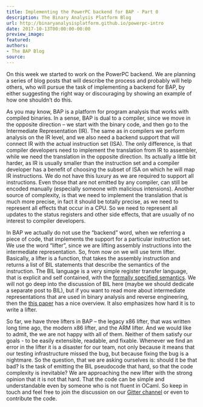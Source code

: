 ```yaml
---
title: Implementing the PowerPC backend for BAP - Part 0
description: The Binary Analysis Platform Blog
url: http://binaryanalysisplatform.github.io/powerpc-intro
date: 2017-10-13T00:00:00-00:00
preview_image:
featured:
authors:
- The BAP Blog
source:
---
```


<p>On this week we started to work on the PowerPC backend. We are
planning a series of blog posts that will describe the process and
probably will help others, who will pursue the task of implementing a
backend for BAP, by either suggesting the right way or discouraging by
showing an example of how one shouldn&rsquo;t do this.</p>

<p>As you may know, BAP is a platform for program analysis that works
with compiled binaries. In a sense, BAP is dual to a compiler, since
we move in the opposite direction &ndash; we start with the binary code,
and then go to the Intermediate Representation (IR). The same as in
compilers we perform analysis on the IR level, and we also need a
backend support that will connect IR with the actual instruction set
(ISA). The only difference, is that compiler developers need to
implement the translation from IR to assembler, while we need the
translation in the opposite direction. Its actually a little bit
harder, as IR is usually smaller than the instruction set and a
compiler developer has a benefit of choosing the subset of ISA on
which he will map IR instructions. We do not have this luxury as we
are required to support all instructions. Even those that are not
emitted by any compiler, can still be encoded manually (especially
someone with malicious intensions). Another source of complexity, is
that we need to implement the translation that is much more precise,
in fact it should be totally precise, as we need to represent all
effects that occur in a CPU. So we need to represent all updates to
the status registers and other side effects, that are usually of no
interest to compiler developers.</p>

<p>In BAP we actually do not use the &ldquo;backend&rdquo; word, when we referring a
piece of code, that implements the support for a particular
instruction set. We use the word &ldquo;lifter&rdquo;, since we are lifting
assembly instructions into the intermediate representation. So, from
now on we will use term lifter. Basically, a lifter is a function,
that takes the assembly instruction and returns a list of BIL
statements that describe the semantics of the instruction. The BIL
language is a very simple register transfer language, that is explicit
and self contained, with the <a href="https://github.com/BinaryAnalysisPlatform/bil">formally specified semantics</a>. We
will not go deep into the discussion of BIL here (maybe we should
dedicate a separate post to BIL), but if you want to read more about
intermediate representations that are used in binary analysis and
reverse engineering, then the <a href="https://softsec.kaist.ac.kr/~soomink/paper/ase17main-mainp491-p.pdf">this paper</a> has a nice
overview. It also emphasizes how hard it is to write a lifter.</p>

<p>So far, we have three lifters in BAP &ndash; the legacy x86 lifter, that
was written long time ago, the modern x86 lifter, and the ARM
lifter. And we would like to admit, the we are not happy with all of
them. Neither of them satisfy our goals - to be easily extensible,
readable, and fixable. Whenever we find an error in the lifter it is a
disaster for our team, not only because it means that our testing
infrastructure missed the bug, but because fixing the bug is a
nightmare. So the question, that we are asking ourselves is: should it
be that bad? Is the task of emitting the BIL pseudocode that hard, so
that the code complexity is inevitable? We are approaching the new
lifter with the strong opinion that it is not that hard. That the code
can be simple and understandable even by someone who is not fluent in
OCaml. So keep in touch and feel free to join the discussion on our
<a href="https://gitter.im/BinaryAnalysisPlatform/bap">Gitter channel</a> or even to contribute the code.</p>


